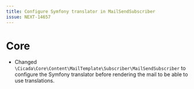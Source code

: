 ```yaml
---
title: Configure Symfony translator in MailSendSubscriber
issue: NEXT-14657
---
```

# Core
* Changed `\Cicada\Core\Content\MailTemplate\Subscriber\MailSendSubscriber` to configure the Symfony translator before rendering the mail to be able to use translations.
